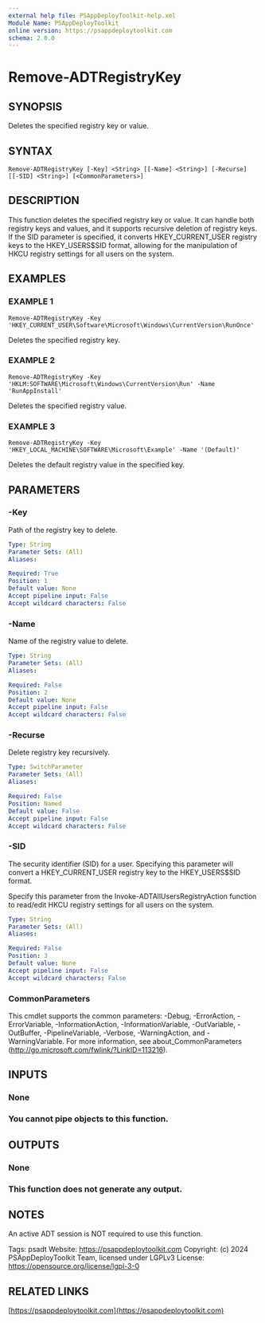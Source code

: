 ```yaml
---
external help file: PSAppDeployToolkit-help.xml
Module Name: PSAppDeployToolkit
online version: https://psappdeploytoolkit.com
schema: 2.0.0
---
```


# Remove-ADTRegistryKey

## SYNOPSIS
Deletes the specified registry key or value.

## SYNTAX

```
Remove-ADTRegistryKey [-Key] <String> [[-Name] <String>] [-Recurse] [[-SID] <String>] [<CommonParameters>]
```

## DESCRIPTION
This function deletes the specified registry key or value.
It can handle both registry keys and values, and it supports recursive deletion of registry keys.
If the SID parameter is specified, it converts HKEY_CURRENT_USER registry keys to the HKEY_USERS\$SID format, allowing for the manipulation of HKCU registry settings for all users on the system.

## EXAMPLES

### EXAMPLE 1
```
Remove-ADTRegistryKey -Key 'HKEY_CURRENT_USER\Software\Microsoft\Windows\CurrentVersion\RunOnce'
```

Deletes the specified registry key.

### EXAMPLE 2
```
Remove-ADTRegistryKey -Key 'HKLM:SOFTWARE\Microsoft\Windows\CurrentVersion\Run' -Name 'RunAppInstall'
```

Deletes the specified registry value.

### EXAMPLE 3
```
Remove-ADTRegistryKey -Key 'HKEY_LOCAL_MACHINE\SOFTWARE\Microsoft\Example' -Name '(Default)'
```

Deletes the default registry value in the specified key.

## PARAMETERS

### -Key
Path of the registry key to delete.

```yaml
Type: String
Parameter Sets: (All)
Aliases:

Required: True
Position: 1
Default value: None
Accept pipeline input: False
Accept wildcard characters: False
```

### -Name
Name of the registry value to delete.

```yaml
Type: String
Parameter Sets: (All)
Aliases:

Required: False
Position: 2
Default value: None
Accept pipeline input: False
Accept wildcard characters: False
```

### -Recurse
Delete registry key recursively.

```yaml
Type: SwitchParameter
Parameter Sets: (All)
Aliases:

Required: False
Position: Named
Default value: False
Accept pipeline input: False
Accept wildcard characters: False
```

### -SID
The security identifier (SID) for a user.
Specifying this parameter will convert a HKEY_CURRENT_USER registry key to the HKEY_USERS\$SID format.

Specify this parameter from the Invoke-ADTAllUsersRegistryAction function to read/edit HKCU registry settings for all users on the system.

```yaml
Type: String
Parameter Sets: (All)
Aliases:

Required: False
Position: 3
Default value: None
Accept pipeline input: False
Accept wildcard characters: False
```

### CommonParameters
This cmdlet supports the common parameters: -Debug, -ErrorAction, -ErrorVariable, -InformationAction, -InformationVariable, -OutVariable, -OutBuffer, -PipelineVariable, -Verbose, -WarningAction, and -WarningVariable.
For more information, see about_CommonParameters (http://go.microsoft.com/fwlink/?LinkID=113216).

## INPUTS

### None
### You cannot pipe objects to this function.
## OUTPUTS

### None
### This function does not generate any output.
## NOTES
An active ADT session is NOT required to use this function.

Tags: psadt
Website: https://psappdeploytoolkit.com
Copyright: (c) 2024 PSAppDeployToolkit Team, licensed under LGPLv3
License: https://opensource.org/license/lgpl-3-0

## RELATED LINKS

[https://psappdeploytoolkit.com](https://psappdeploytoolkit.com)

